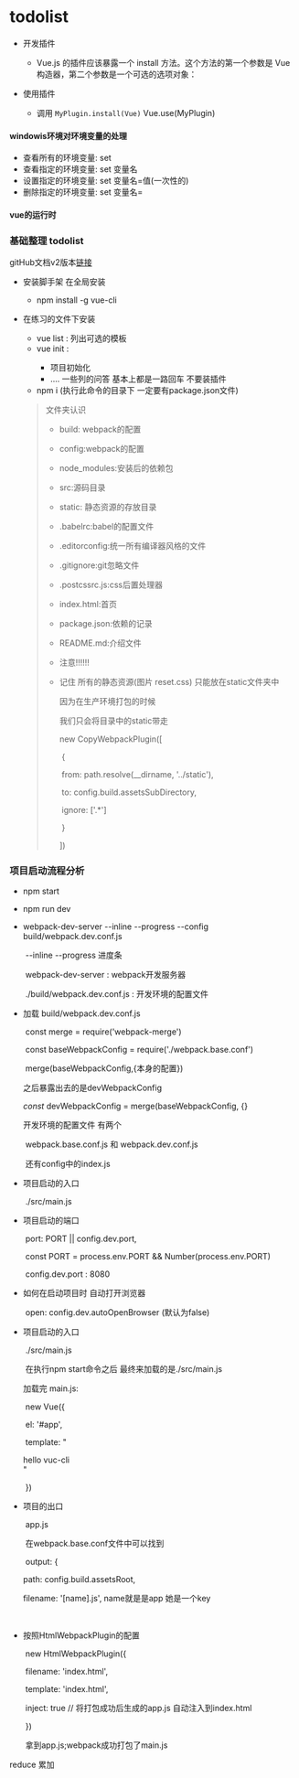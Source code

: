 # todolist

* 开发插件
  * Vue.js 的插件应该暴露一个 install 方法。这个方法的第一个参数是 Vue 构造器，第二个参数是一个可选的选项对象：

* 使用插件
  * 调用 `MyPlugin.install(Vue)`
    Vue.use(MyPlugin)

#### windowis环境对环境变量的处理

* 查看所有的环境变量:  set
* 查看指定的环境变量:  set 变量名
* 设置指定的环境变量:  set  变量名=值(一次性的)
* 删除指定的环境变量:  set 变量名=

#### vue的运行时



### 基础整理  todolist

gitHub文档v2版本[链接](https://github.com/vuejs/vue-cli/blob/v2/README.md)

* 安装脚手架   在全局安装

  * npm install -g vue-cli

* 在练习的文件下安装

  * vue list : 列出可选的模板
  * vue init <template-name> <project-name> : 
    * 项目初始化
    * .... 一些列的问答  基本上都是一路回车 不要装插件
  * npm i   (执行此命令的目录下 一定要有package.json文件)

  > 文件夹认识
  >
  > * build: webpack的配置
  >
  > * config:webpack的配置
  >
  > * node_modules:安装后的依赖包
  >
  > * src:源码目录
  >
  > * static: 静态资源的存放目录
  >
  > * .babelrc:babel的配置文件
  >
  > * .editorconfig:统一所有编译器风格的文件
  >
  > * .gitignore:git忽略文件
  >
  > * .postcssrc.js:css后置处理器
  >
  > * index.html:首页
  >
  > * package.json:依赖的记录
  >
  > * README.md:介绍文件
  >
  > * 注意!!!!!!
  >
  > * 记住   所有的静态资源(图片  reset.css) 只能放在static文件夹中
  >
  >   因为在生产环境打包的时候
  >
  >     我们只会将目录中的static带走
  >
  >      new CopyWebpackPlugin([
  >
  >   ​    {
  >
  >   ​     from: path.resolve(__dirname, '../static'),
  >
  >   ​     to: config.build.assetsSubDirectory,
  >
  >   ​     ignore: ['.*']
  >
  >   ​    }
  >
  >      ])

### **项目启动流程分析**

* npm start 

* npm run dev

* webpack-dev-server  --inline --progress --config build/webpack.dev.conf.js

  ​	 --inline --progress   进度条

  ​      webpack-dev-server : webpack开发服务器

  ​      ./build/webpack.dev.conf.js : 开发环境的配置文件





* 加载 build/webpack.dev.conf.js

  ​    const merge = require('webpack-merge')

  ​    const baseWebpackConfig = require('./webpack.base.conf')

  ​     merge(baseWebpackConfig,{本身的配置})

  之后暴露出去的是devWebpackConfig

  *const* devWebpackConfig = merge(baseWebpackConfig, {}

   开发环境的配置文件 有两个

  ​	webpack.base.conf.js  和 webpack.dev.conf.js

  ​	还有config中的index.js



* 项目启动的入口

  ​    ./src/main.js

* 项目启动的端口

  ​     port: PORT || config.dev.port,

  ​     const PORT = process.env.PORT && Number(process.env.PORT)

  ​     config.dev.port : 8080

* 如何在启动项目时 自动打开浏览器

  ​     open: config.dev.autoOpenBrowser (默认为false)



* 项目启动的入口

  ​	 ./src/main.js

  ​	在执行npm start命令之后 最终来加载的是./src/main.js

  加载完 main.js:

  ​    new Vue({

  ​     el: '#app',

  ​     template: "<div id="app">hello vuc-cli</div>"

  ​    })

  

* 项目的出口

  ​    app.js

  ​	在webpack.base.conf文件中可以找到

  ​	output: {

   	 path: config.build.assetsRoot,

   	 filename: '[name].js',     name就是是app   她是一个key

  ​	

* 按照HtmlWebpackPlugin的配置

  ​    new HtmlWebpackPlugin({

  ​     filename: 'index.html',

  ​     template: 'index.html',

  ​     inject: true // 将打包成功后生成的app.js 自动注入到index.html

  ​    })

  ​	拿到app.js;webpack成功打包了main.js

reduce 累加